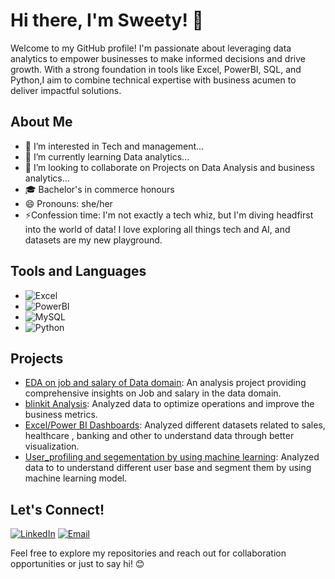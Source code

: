 # Hi there, I'm Sweety! 👋
Welcome to my GitHub profile! I'm passionate about leveraging data analytics to empower businesses to make informed decisions and drive growth. With a strong foundation in tools like Excel, PowerBI, SQL, and Python,I aim to combine technical expertise with business acumen to deliver impactful solutions.

## About Me
- 👀 I’m interested in Tech and management...
- 🌱 I’m currently learning Data analytics...
- 💞️ I’m looking to collaborate on Projects on Data Analysis and business analytics...
- 🎓 Bachelor's in commerce honours
- 😄 Pronouns: she/her
- ⚡Confession time: I'm not exactly a tech whiz, but I'm diving headfirst into the world of data!  I love exploring all things tech and AI, and datasets are my new playground.


## Tools and Languages

- ![Excel](https://img.shields.io/badge/-Excel-217346?style=flat-square&logo=microsoft-excel&logoColor=white)
- ![PowerBI](https://img.shields.io/badge/-PowerBI-F2C811?style=flat-square&logo=powerbi&logoColor=black)
- ![MySQL](https://img.shields.io/badge/-MySQL-4479A1?style=flat-square&logo=mysql&logoColor=white)
- ![Python](https://img.shields.io/badge/-Python-3776AB?style=flat-square&logo=python&logoColor=white)



## Projects

- [EDA on job and salary of Data domain](https://github.com/sweety0423/Internship-VigorCouncil-DataAnalytics/blob/main/project01/project%2001.ipynb): An analysis project providing comprehensive insights on Job and salary in the data domain.
- [blinkit Analysis](https://github.com/sweety0423/Blinkit_Dashbaord/blob/main/BlinkIT%20Grocery%20Data%20Excel.xlsx): Analyzed data to optimize operations and improve the business metrics.
- [Excel/Power BI Dashboards](https://github.com/sweety0423/Internship-VigorCouncil-DataAnalytics/blob/main/project%2002/Project02_FINAL_REPORT_SWEETY.pdf): Analyzed different datasets related to sales, healthcare , banking and other to understand data through better visualization.
- [User_profiling and segementation by using machine learning](https://github.com/sweety0423/Internship-VigorCouncil-DataAnalytics/blob/main/Project%203/user-profiling-and-segmentation-using-ml.ipynb): Analyzed data to to understand different user base and segment them by using machine learning model.
## Let's Connect!

[![LinkedIn](https://img.shields.io/badge/-LinkedIn-0077B5?style=flat-square&logo=linkedin&logoColor=white)](https://www.linkedin.com/in/sweetysharma04/)
[![Email](https://img.shields.io/badge/-Email-D14836?style=flat-square&logo=gmail&logoColor=white)](mailto:0423sweety@gmail.com)

Feel free to explore my repositories and reach out for collaboration opportunities or just to say hi! 😊
